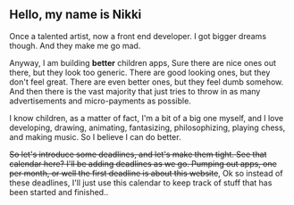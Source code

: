 ## Hello, my name is Nikki

Once a talented artist, now a front end developer. I got bigger dreams though. And they make me go mad.

Anyway, I am building **better** children apps, Sure there are nice ones out there, but they look too generic. There are good looking ones, but they don't feel great. There are even better ones, but they feel dumb somehow. And then there is the vast majority that just tries to throw in as many advertisements and micro-payments as possible. 

I know children, as a matter of fact, I'm a bit of a big one myself, and I love developing, drawing, animating, fantasizing, philosophizing, playing chess, and making music. So I believe I can do better.

~~So let's introduce some deadlines, and let's make them tight. See that calendar here? I'll be adding deadlines as we go. Pumping out apps, one per month, or well the first deadline is about this website~~,  Ok so instead of these deadlines, I'll just use this calendar to keep track of stuff that has been started and finished..

<section class='yellow'>
<div class='put-calendar-in-here'></div>
<script>
    //remember month counting starts from 0
	let deadlines = [
        {date:new Date(2022, 9, 1), description: 'started working on the website', success:true},
        {date:new Date(2022, 9, 31), description: 'website live', success:true},
        {date:new Date(2022, 10, 1), description: 'started working on puppetmaker', success:true},
        {date:new Date(2023, 5, 10), description: 'puppetmaker in app store!', success:true},
        {date:new Date(2023, 5, 13), description: 'started working on next thing', success:true}
        ];
	buildCalendar(deadlines);
</script>

</section>
